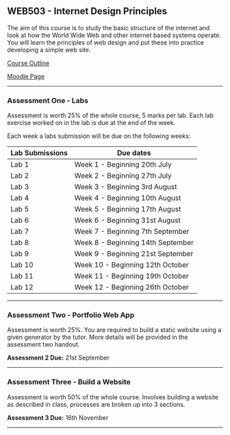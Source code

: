 ## WEB503 - Internet Design Principles

The aim of this course is to study the basic structure of the internet and look at how the World Wide Web and other internet based systems operate. You will learn the principles of web design and put these into practice developing a simple web site.

[Course Outline](https://ecampus.nmit.ac.nz/moodle/pluginfile.php/1611907/mod_resource/content/3/Web503.pdf)

[Moodle Page](https://ecampus.nmit.ac.nz/moodle/course/view.php?id=11742)

---

### Assessment One - Labs

Assessment is worth 25% of the whole course, 5 marks per lab. Each lab exercise worked on in the lab is due at the end of the week.

Each week a labs submission will be due on the following weeks:

| Lab Submissions | Due dates                         |
| --------------- | --------------------------------- |
| Lab 1           | Week 1 - Beginning 20th July      |
| Lab 2           | Week 2 - Beginning 27th July      |
| Lab 3           | Week 3 - Beginning 3rd August     |
| Lab 4           | Week 4 - Beginning 10th August    |
| Lab 5           | Week 5 - Beginning 17th August    |
| Lab 6           | Week 6 - Beginning 31st August    |
| Lab 7           | Week 7 - Beginning 7th September  |
| Lab 8           | Week 8 - Beginning 14th September |
| Lab 9           | Week 9 - Beginning 21st September |
| Lab 10          | Week 10 - Beginning 12th October  |
| Lab 11          | Week 11 - Beginning 19th October  |
| Lab 12          | Week 12 - Beginning 26th October  |

---

### Assessment Two - Portfolio Web App

Assessment is worth 25%. You are required to build a static website using a given generator by the tutor. More details will be provided in the assessment two handout.

**Assessment 2 Due:** 21st September

---

### Assessment Three - Build a Website

Assessment is worth 50% of the whole course. Involves building a website as described in class, processes are broken up into 3 sections.

**Assessment 3 Due:** 16th November

---
